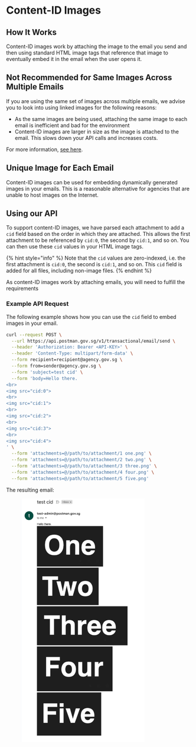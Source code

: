 # Content-ID Images

## How It Works

Content-ID images work by attaching the image to the email you send and then using standard HTML image tags that reference that image to eventually embed it in the email when the user opens it.

## Not Recommended for Same Images Across Multiple Emails

If you are using the same set of images across multiple emails, we advise you to look into using linked images for the following reasons:

* As the same images are being used, attaching the same image to each email is inefficient and bad for the environment
* Content-ID images are larger in size as the image is attached to the email. This slows down your API calls and increases costs.

For more information, [see here](linked-images.md).

## Unique Image for Each Email

Content-ID images can be used for embedding dynamically generated images in your emails. This is a reasonable alternative for agencies that are unable to host images on the Internet.

## Using our API

To support content-ID images, we have parsed each attachment to add a `cid` field based on the order in which they are attached. This allows the first attachment to be referenced by `cid:0`, the second by `cid:1`, and so on. You can then use these `cid` values in your HTML image tags.

{% hint style="info" %}
Note that the `cid` values are zero-indexed, i.e. the first attachment is `cid:0`, the second is `cid:1`, and so on. This `cid` field is added for all files, including non-image files.
{% endhint %}

As content-ID images work by attaching emails, you will need to fulfill the requirements

### Example API Request

The following example shows how you can use the `cid` field to embed images in your email.

```zsh
curl --request POST \
  --url https://api.postman.gov.sg/v1/transactional/email/send \
  --header 'Authorization: Bearer <API-KEY>' \
  --header 'Content-Type: multipart/form-data' \
  --form recipient=recipient@agency.gov.sg \
  --form from=sender@agency.gov.sg \
  --form 'subject=test cid' \
  --form 'body=Hello there.
<br>
<img src="cid:0">
<br>
<img src="cid:1">
<br>
<img src="cid:2">
<br>
<img src="cid:3">
<br>
<img src="cid:4">
' \
  --form 'attachments=@/path/to/attachment/1 one.png' \
  --form 'attachments=@/path/to/attachment/2 two.png' \
  --form 'attachments=@/path/to/attachment/3 three.png' \
  --form 'attachments=@/path/to/attachment/4 four.png' \
  --form 'attachments=@/path/to/attachment/5 five.png'
```

The resulting email:

<figure><img src="../../../../../.gitbook/assets/cid-email.png" alt="" width="335"><figcaption></figcaption></figure>
